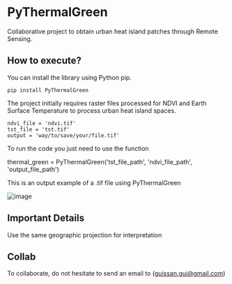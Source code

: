 # PyThermalGreen
Collaborative project to obtain urban heat island patches through Remote Sensing.

## How to execute?

You can install the library using Python pip.

```
pip install PyThermalGreen
```

The project initially requires raster files processed for NDVI and Earth Surface Temperature to process urban heat island spaces.
```
ndvi_file = 'ndvi.tif'
tst_file = 'tst.tif'
output = 'way/to/save/your/file.tif'
```
To run the code you just need to use the function

thermal_green = PyThermalGreen('tst_file_path', 'ndvi_file_path', 'output_file_path')

This is an output example of a .tif file using PyThermalGreen

![image](https://raw.githubusercontent.com/guilherber/PyThermalGreen/docs/example.png)

## Important Details

Use the same geographic projection for interpretation

## Collab

To collaborate, do not hesitate to send an email to (guissan.gui@gmail.com)
